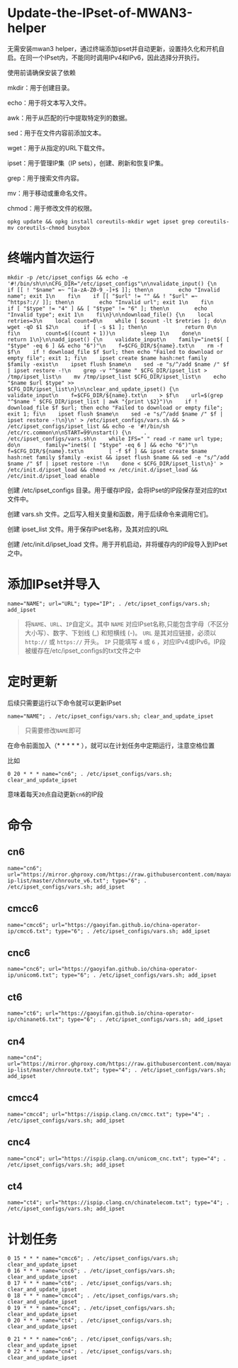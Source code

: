 # Update-the-IPset-of-MWAN3-helper

无需安装mwan3 helper，通过终端添加ipset并自动更新，设置持久化和开机自启。在同一个IPset内，不能同时调用IPv4和IPv6，因此选择分开执行。

使用前请确保安装了依赖

mkdir：用于创建目录。

echo：用于将文本写入文件。

awk：用于从匹配的行中提取特定列的数据。

sed：用于在文件内容前添加文本。

wget：用于从指定的URL下载文件。

ipset：用于管理IP集（IP sets），创建、刷新和恢复IP集。

grep：用于搜索文件内容。

mv：用于移动或重命名文件。

chmod：用于修改文件的权限。

```
opkg update && opkg install coreutils-mkdir wget ipset grep coreutils-mv coreutils-chmod busybox
```

# 终端内首次运行

```
mkdir -p /etc/ipset_configs && echo -e '#!/bin/sh\n\nCFG_DIR="/etc/ipset_configs"\n\nvalidate_input() {\n    if [[ ! "$name" =~ ^[a-zA-Z0-9_-]+$ ]]; then\n        echo "Invalid name"; exit 1\n    fi\n    if [[ "$url" != "" && ! "$url" =~ ^https?:// ]]; then\n        echo "Invalid url"; exit 1\n    fi\n    if [ "$type" != "4" ] && [ "$type" != "6" ]; then\n        echo "Invalid type"; exit 1\n    fi\n}\n\ndownload_file() {\n    local retries=3\n    local count=0\n    while [ $count -lt $retries ]; do\n        wget -qO $1 $2\n        if [ -s $1 ]; then\n            return 0\n        fi\n        count=$((count + 1))\n        sleep 1\n    done\n    return 1\n}\n\nadd_ipset() {\n    validate_input\n    family="inet$( [ "$type" -eq 6 ] && echo "6")"\n    f=$CFG_DIR/${name}.txt\n    rm -f $f\n    if ! download_file $f $url; then echo "Failed to download or empty file"; exit 1; fi\n    ipset create $name hash:net family $family -exist\n    ipset flush $name\n    sed -e "s/^/add $name /" $f | ipset restore -!\n    grep -v "^$name " $CFG_DIR/ipset_list > /tmp/ipset_list\n    mv /tmp/ipset_list $CFG_DIR/ipset_list\n    echo "$name $url $type" >> $CFG_DIR/ipset_list\n}\n\nclear_and_update_ipset() {\n    validate_input\n    f=$CFG_DIR/${name}.txt\n    > $f\n    url=$(grep "^$name " $CFG_DIR/ipset_list | awk "{print \$2}")\n    if ! download_file $f $url; then echo "Failed to download or empty file"; exit 1; fi\n    ipset flush $name\n    sed -e "s/^/add $name /" $f | ipset restore -!\n}\n' > /etc/ipset_configs/vars.sh && > /etc/ipset_configs/ipset_list && echo -e '#!/bin/sh /etc/rc.common\n\nSTART=99\nstart() {\n    . /etc/ipset_configs/vars.sh\n    while IFS=" " read -r name url type; do\n        family="inet$( [ "$type" -eq 6 ] && echo "6")"\n        f=$CFG_DIR/${name}.txt\n        [ -f $f ] && ipset create $name hash:net family $family -exist && ipset flush $name && sed -e "s/^/add $name /" $f | ipset restore -!\n    done < $CFG_DIR/ipset_list\n}' > /etc/init.d/ipset_load && chmod +x /etc/init.d/ipset_load && /etc/init.d/ipset_load enable
```

创建 /etc/ipset_configs 目录。用于缓存IP段，会将IPset的IP段保存至对应的txt文件中。

创建 vars.sh 文件。之后写入相关变量和函数，用于后续命令来调用它们。

创建 ipset_list 文件。用于保存IPset名称，及其对应的URL

创建 /etc/init.d/ipset_load 文件。用于开机启动，并将缓存内的IP段导入到IPset之中。

# 添加IPset并导入

```
name="NAME"; url="URL"; type="IP"; . /etc/ipset_configs/vars.sh; add_ipset
```

> 将`NAME`、`URL`、`IP`自定义。其中 `NAME` 对应IPset名称,只能包含字母（不区分大小写）、数字、下划线 (_) 和短横线 (-)。 `URL` 是其对应链接，必须以 `http://` 或 `https://` 开头。 `IP` 只能填写 `4` 或 `6` ，对应IPv4或IPv6。IP段被缓存在/etc/ipset_configs的txt文件之中

# 定时更新

后续只需要运行以下命令就可以更新IPset

```
name="NAME"; . /etc/ipset_configs/vars.sh; clear_and_update_ipset
```

> 只需要修改`NAME`即可

在命令前面加入（* * * * * ），就可以在计划任务中定期运行，注意空格位置

比如

```
0 20 * * * name="cn6"; . /etc/ipset_configs/vars.sh; clear_and_update_ipset
```

意味着每天`20`点自动更新`cn6`的IP段

# 命令

## cn6

```
name="cn6"; url="https://mirror.ghproxy.com/https://raw.githubusercontent.com/mayaxcn/china-ip-list/master/chnroute_v6.txt"; type="6"; . /etc/ipset_configs/vars.sh; add_ipset
```

## cmcc6

```
name="cmcc6"; url="https://gaoyifan.github.io/china-operator-ip/cmcc6.txt"; type="6"; . /etc/ipset_configs/vars.sh; add_ipset
```

## cnc6

```
name="cnc6"; url="https://gaoyifan.github.io/china-operator-ip/unicom6.txt"; type="6"; . /etc/ipset_configs/vars.sh; add_ipset
```

## ct6

```
name="ct6"; url="https://gaoyifan.github.io/china-operator-ip/chinanet6.txt"; type="6"; . /etc/ipset_configs/vars.sh; add_ipset
```

## cn4

```
name="cn4"; url="https://mirror.ghproxy.com/https://raw.githubusercontent.com/mayaxcn/china-ip-list/master/chnroute.txt"; type="4"; . /etc/ipset_configs/vars.sh; add_ipset
```

## cmcc4

```
name="cmcc4"; url="https://ispip.clang.cn/cmcc.txt"; type="4"; . /etc/ipset_configs/vars.sh; add_ipset
```

## cnc4

```
name="cnc4"; url="https://ispip.clang.cn/unicom_cnc.txt"; type="4"; . /etc/ipset_configs/vars.sh; add_ipset
```

## ct4

```
name="ct4"; url="https://ispip.clang.cn/chinatelecom.txt"; type="4"; . /etc/ipset_configs/vars.sh; add_ipset
```

# 计划任务

```
0 15 * * * name="cmcc6"; . /etc/ipset_configs/vars.sh; clear_and_update_ipset
0 16 * * * name="cnc6"; . /etc/ipset_configs/vars.sh; clear_and_update_ipset
0 17 * * * name="ct6"; . /etc/ipset_configs/vars.sh; clear_and_update_ipset
0 18 * * * name="cmcc4"; . /etc/ipset_configs/vars.sh; clear_and_update_ipset
0 19 * * * name="cnc4"; . /etc/ipset_configs/vars.sh; clear_and_update_ipset
0 20 * * * name="ct4"; . /etc/ipset_configs/vars.sh; clear_and_update_ipset

```

```
0 21 * * * name="cn6"; . /etc/ipset_configs/vars.sh; clear_and_update_ipset
0 22 * * * name="cn4"; . /etc/ipset_configs/vars.sh; clear_and_update_ipset

```
